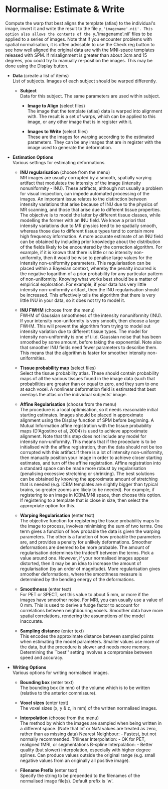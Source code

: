 # Normalise: Estimate & Write  
Compute the warp that best aligns the template (atlas) to the individual's image, invert it and write the result to the file `y_'imagename'.nii'.
This option also allows the contents of the `y_'imagename'.nii' files to be applied to a series of images.
Note that if you encounter problems with spatial normalisation, it is often advisable to use the Check reg button to see how well aligned the original data are with the MNI-space templates released with SPM.  If misalignment is greater than about 3cm and 15 degrees, you could try to manually re-position the images.  This may be done using the Display button.

* **Data** (create a list of items)  
List of subjects. Images of each subject should be warped differently.

    * **Subject**   
    Data for this subject. The same parameters are used within subject.

        * **Image to Align** (select files)  
        The image that the template (atlas) data is warped into alignment with.
        The result is a set of warps, which can be applied to this image, or any other image that is in register with it.

        * **Images to Write** (select files)  
        These are the images for warping according to the estimated parameters.
        They can be any images that are in register with the image used to generate the deformation.

* **Estimation Options**   
Various settings for estimating deformations.

    * **INU regularisation** (choose from the menu)  
    MR images are usually corrupted by a smooth, spatially varying artifact that modulates the intensity of the image (intensity nonuniformity - INU). These artifacts, although not usually a problem for visual inspection, can impede automated processing of the images.
    An important issue relates to the distinction between intensity variations that arise because of INU due to the physics of MR scanning, and those that arise due to different tissue properties.  The objective is to model the latter by different tissue classes, while modelling the former with an INU field. We know a priori that intensity variations due to MR physics tend to be spatially smooth, whereas those due to different tissue types tend to contain more high frequency information. A more accurate estimate of an INU field can be obtained by including prior knowledge about the distribution of the fields likely to be encountered by the correction algorithm. For example, if it is known that there is little or no intensity non-uniformity, then it would be wise to penalise large values for the intensity non-uniformity parameters. This regularisation can be placed within a Bayesian context, whereby the penalty incurred is the negative logarithm of a prior probability for any particular pattern of non-uniformity.
    Knowing what works best should be a matter of empirical exploration.  For example, if your data has very little intensity non-uniformity artifact, then the INU regularisation should be increased.  This effectively tells the algorithm that there is very little INU in your data, so it does not try to model it.

    * **INU FWHM** (choose from the menu)  
    FWHM of Gaussian smoothness of the intensity nonuniformity (INU). If your intensity non-uniformity is very smooth, then choose a large FWHM. This will prevent the algorithm from trying to model out intensity variation due to different tissue types. The model for intensity non-uniformity is one of i.i.d. Gaussian noise that has been smoothed by some amount, before taking the exponential. Note also that smoother INU fields need fewer parameters to describe them. This means that the algorithm is faster for smoother intensity non-uniformities.

    * **Tissue probability map** (select files)  
    Select the tissue probability atlas. These should contain probability maps of all the various tissues found in the image data (such that probabilities are greater than or equal to zero, and they sum to one at each voxel. A nonlinear deformation field is estimated that best overlays the atlas on the individual subjects' image.

    * **Affine Regularisation** (choose from the menu)  
    The procedure is a local optimisation, so it needs reasonable initial starting estimates. Images should be placed in approximate alignment using the Display function of SPM before beginning. A Mutual Information affine registration with the tissue probability maps (D'Agostino et al, 2004) is used to achieve approximate alignment. Note that this step does not include any model for intensity non-uniformity. This means that if the procedure is to be initialised with the affine registration, then the data should not be too corrupted with this artifact.If there is a lot of intensity non-uniformity, then manually position your image in order to achieve closer starting estimates, and turn off the affine registration.
    Affine registration into a standard space can be made more robust by regularisation (penalising excessive stretching or shrinking).  The best solutions can be obtained by knowing the approximate amount of stretching that is needed (e.g. ICBM templates are slightly bigger than typical brains, so greater zooms are likely to be needed). For example, if registering to an image in ICBM/MNI space, then choose this option.  If registering to a template that is close in size, then select the appropriate option for this.

    * **Warping Regularisation** (enter text)  
    The objective function for registering the tissue probability maps to the image to process, involves minimising the sum of two terms. One term gives a function of how probable the data is given the warping parameters. The other is a function of how probable the parameters are, and provides a penalty for unlikely deformations. Smoother deformations are deemed to be more probable. The amount of regularisation determines the tradeoff between the terms. Pick a value around one.  However, if your normalised images appear distorted, then it may be an idea to increase the amount of regularisation (by an order of magnitude). More regularisation gives smoother deformations, where the smoothness measure is determined by the bending energy of the deformations. 

    * **Smoothness** (enter text)  
    For PET or SPECT, set this value to about 5 mm, or more if the images have smoother noise.  For MRI, you can usually use a value of 0 mm.  This is used to derive a fudge factor to account for correlations between neighbouring voxels.  Smoother data have more spatial correlations, rendering the assumptions of the model inaccurate.

    * **Sampling distance** (enter text)  
    This encodes the approximate distance between sampled points when estimating the model parameters. Smaller values use more of the data, but the procedure is slower and needs more memory. Determining the ``best'' setting involves a compromise between speed and accuracy.

* **Writing Options**   
Various options for writing normalised images.

    * **Bounding box** (enter text)  
    The bounding box (in mm) of the volume which is to be written (relative to the anterior commissure).

    * **Voxel sizes** (enter text)  
    The voxel sizes (x, y & z, in mm) of the written normalised images.

    * **Interpolation** (choose from the menu)  
    The method by which the images are sampled when being written in a different space. (Note that Inf or NaN values are treated as zero, rather than as missing data)
        Nearest Neighbour:
          - Fastest, but not normally recommended.
        Trilinear Interpolation:
          - OK for PET, realigned fMRI, or segmentations
        B-spline Interpolation:
          - Better quality (but slower) interpolation, especially with higher degree splines. Can produce values outside the original range (e.g. small negative values from an originally all positive image).

    * **Filename Prefix** (enter text)  
    Specify the string to be prepended to the filenames of the normalised image file(s). Default prefix is 'w'.
